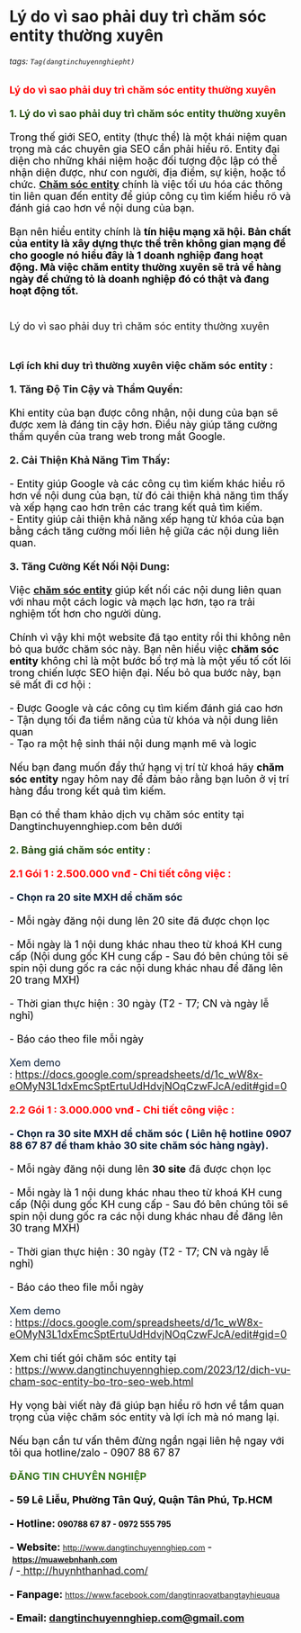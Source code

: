 # Lý do vì sao phải duy trì chăm sóc entity thường xuyên

###### tags: `Tag(dangtinchuyennghiepht)`

<p><span style="font-size: large;"><strong><span style="color: red;">Lý do vì sao phải duy trì chăm sóc entity thường xuyên</span><br /><br /><span style="color: #274e13;">1. Lý do vì sao phải duy trì chăm sóc entity thường xuyên</span></strong><br /><br /><span style="color: #000000;">Trong thế giới SEO, entity (thực thể) là một khái niệm quan trọng mà các chuyên gia SEO cần phải hiểu rõ. Entity đại diện cho những khái niệm hoặc đối tượng độc lập có thể nhận diện được, như con người, địa điểm, sự kiện, hoặc tổ chức. <strong><a href="https://www.dangtinchuyennghiep.com/2023/12/dich-vu-cham-soc-entity-bo-tro-seo-web.html" target="_blank" rel="nofollow noopener">Chăm sóc entity</a></strong> chính là việc tối ưu hóa các thông tin liên quan đến entity để giúp công cụ tìm kiếm hiểu rõ và đánh giá cao hơn về nội dung của bạn.<br /></span><br /><span style="color: #000000;">Bạn nên hiểu entity chính là <strong>tín hiệu mạng xã hội. Bản chất của entity là xây dựng thực thể trên không gian mạng để cho google nó hiểu đây là 1 doanh nghiệp đang hoạt động. Mà việc chăm entity thường xuyên sẽ trả về hàng ngày để chứng tỏ là doanh nghiệp đó có thật và đang hoạt động tốt.</strong></span><br /><br /><img src="https://blogger.googleusercontent.com/img/b/R29vZ2xl/AVvXsEhiPit_QcUI38I-41pngAglz3Qk1XyZS1HD_pxl7Rjs6tf9eZ72pfQlGk3dzK_a3O2PvY3CLUYWBONOy3IpvLe68uQxwgC9US_04FOaX5wIfhDmll47Kkecb6UnlWkzWN7tmZcNDds_8_6R9qafKpQJ6_mvAqJ5GGikxlgLh9ubv4_Tb-uUXKSfoKaycAE/w640-h360/ly%20do%20vi%20sao%20phai%20cham%20entity.png" alt="" border="0" /><br /><br />Lý do vì sao phải duy trì chăm sóc entity thường xuyên<br /></span></p><div><span style="font-size: large;"><span style="color: #000000;"> </span></span></div><p><span style="font-size: large;"><strong>Lợi ích khi duy trì thường xuyên việc chăm sóc entity :</strong><br /><br /><strong>1. Tăng Độ Tin Cậy và Thẩm Quyền:</strong><br /><br /><span style="color: #000000;">Khi entity của bạn được công nhận, nội dung của bạn sẽ được xem là đáng tin cậy hơn. Điều này giúp tăng cường thẩm quyền của trang web trong mắt Google.</span><br /><strong><br />2. Cải Thiện Khả Năng Tìm Thấy:</strong><br /><br /><span style="color: #000000;">- Entity giúp Google và các công cụ tìm kiếm khác hiểu rõ hơn về nội dung của bạn, từ đó cải thiện khả năng tìm thấy và xếp hạng cao hơn trên các trang kết quả tìm kiếm.</span><br /><span style="color: #000000;">- Entity giúp cải thiện khả năng xếp hạng từ khóa của bạn bằng cách tăng cường mối liên hệ giữa các nội dung liên quan.</span><br /><strong><br />3. Tăng Cường Kết Nối Nội Dung:</strong><br /><br /><span style="color: #000000;">Việc <strong><a href="https://www.dangtinchuyennghiep.com/2024/06/ly-do-vi-sao-phai-duy-tri-cham-soc-entity.html" target="_blank" rel="nofollow noopener">chăm sóc entity</a></strong> giúp kết nối các nội dung liên quan với nhau một cách logic và mạch lạc hơn, tạo ra trải nghiệm tốt hơn cho người dùng.<br /></span><br /><span style="color: #000000;">Chính vì vậy khi một website đã tạo entity rồi thi không nên bỏ qua bước chăm sóc này. Bạn nên hiểu việc <strong>chăm sóc entity</strong> không chỉ là một bước bổ trợ mà là một yếu tố cốt lõi trong chiến lược SEO hiện đại. Nếu bỏ qua bước này, bạn sẽ mất đi cơ hội :<br /></span><br /><span style="color: #000000;">- Được Google và các công cụ tìm kiếm đánh giá cao hơn</span><br /><span style="color: #000000;">- Tận dụng tối đa tiềm năng của từ khóa và nội dung liên quan</span><br /><span style="color: #000000;">- Tạo ra một hệ sinh thái nội dung mạnh mẽ và logic</span><br /><span style="color: #000000;"><br />Nếu bạn đang muốn đẩy thứ hạng vị trí từ khoá hãy <strong>chăm sóc entity</strong> ngay hôm nay để đảm bảo rằng bạn luôn ở vị trí hàng đầu trong kết quả tìm kiếm.<br /></span><br /><span style="color: #000000;">Bạn có thể tham khảo dịch vụ chăm sóc entity tại Dangtinchuyennghiep.com bên dưới</span><br /><strong><span style="color: #274e13;"><br />2. Bảng giá chăm sóc entity :</span></strong><br /><br /><strong><span style="color: red;">2.1 Gói 1 : 2.500.000 vnđ - Chi tiết công việc :</span></strong><br /><br /><span style="color: #000000;"><span style="color: #081c36;"><strong>- Chọn ra 20 site MXH dể chăm sóc</strong></span><br /><br />- Mỗi ngày đăng nội dung lên 20 site đã được chọn lọc<br /><br />- Mỗi ngày là 1 nội dung khác nhau theo từ khoá KH cung cấp (Nội dung gốc KH cung cấp - Sau đó bên chúng tôi sẽ spin nội dung gốc ra các nội dung khác nhau để đăng lên 20 trang MXH)<br /><br />- Thời gian thực hiện : 30 ngày (T2 - T7; CN và ngày lễ nghỉ)<br /><br />- Báo cáo theo file mỗi ngày<br /><br /><span style="color: #081c36;">Xem demo : <a href="https://docs.google.com/spreadsheets/d/1c_wW8x-eOMyN3L1dxEmcSptErtuUdHdvjNOqCzwFJcA/edit#gid=0" target="_blank" rel="nofollow noopener">https://docs.google.com/spreadsheets/d/1c_wW8x-eOMyN3L1dxEmcSptErtuUdHdvjNOqCzwFJcA/edit#gid=0</a></span><br /></span><br /><span style="color: #000000;"><strong><span style="color: red;">2.2 Gói 1 : 3.000.000 vnđ - Chi tiết công việc :</span></strong><br /></span><br /><span style="color: #000000;"><span style="color: #081c36;"><strong>- Chọn ra 30 site MXH dể chăm sóc ( Liên hệ hotline 0907 88 67 87 để tham khảo 30 site chăm sóc hàng ngày).</strong></span><br /><br />- Mỗi ngày đăng nội dung lên <strong>30 site</strong> đã được chọn lọc<br /><br />- Mỗi ngày là 1 nội dung khác nhau theo từ khoá KH cung cấp (Nội dung gốc KH cung cấp - Sau đó bên chúng tôi sẽ spin nội dung gốc ra các nội dung khác nhau để đăng lên 30 trang MXH)<br /><br />- Thời gian thực hiện : 30 ngày (T2 - T7; CN và ngày lễ nghỉ)<br /><br />- Báo cáo theo file mỗi ngày<br /><br /><span style="color: #081c36;">Xem demo : <a href="https://docs.google.com/spreadsheets/d/1c_wW8x-eOMyN3L1dxEmcSptErtuUdHdvjNOqCzwFJcA/edit#gid=0" target="_blank" rel="nofollow noopener">https://docs.google.com/spreadsheets/d/1c_wW8x-eOMyN3L1dxEmcSptErtuUdHdvjNOqCzwFJcA/edit#gid=0</a></span><br /></span><br /><span style="color: #000000;">Xem chi tiết gói chăm sóc entity tại : <a href="https://www.dangtinchuyennghiep.com/2023/12/dich-vu-cham-soc-entity-bo-tro-seo-web.html" target="_blank" rel="nofollow noopener">https://www.dangtinchuyennghiep.com/2023/12/dich-vu-cham-soc-entity-bo-tro-seo-web.html</a><br /></span><br /><span style="color: #000000;">Hy vọng bài viết này đã giúp bạn hiểu rõ hơn về tầm quan trọng của việc chăm sóc entity và lợi ích mà nó mang lại.<br /></span><br /><span style="color: #000000;">Nếu bạn cần tư vấn thêm đừng ngần ngại liên hệ ngay với tôi qua hotline/zalo - 0907 88 67 87</span><br /><br /></span><span style="color: #000000;"><span style="font-size: large;"><span style="color: #38761d;"><strong>ĐĂNG TIN CHUYÊN NGHIỆP</strong></span></span><br /><span style="font-size: large;"><strong><br />- 59 Lê Liễu, Phường Tân Quý, Quận Tân Phú, Tp.HCM</strong></span><br /><span style="font-size: large;"><strong><br />- Hotline: </strong></span><strong>090788 67 87 - 0972 555 795</strong><br /><span style="font-size: large;"><strong><br />- Website: </strong></span><a href="http://www.dangtinchuyennghiep.com/" target="_blank" rel="nofollow noopener">http://www.dangtinchuyennghiep.com</a> <span style="font-size: large;">- </span><strong><a href="https://muawebnhanh.com/" target="_blank" rel="nofollow noopener">https://muawebnhanh.com</a></strong><br /><span style="font-size: large;">/ -<a href="https://www.dangtinchuyennghiep.com/2024/06/%C2%A0http://huynhthanhad.com/" target="_blank" rel="nofollow noopener"> http://huynhthanhad.com/</a></span><br /><span style="font-size: large;"><strong><br />- Fanpage: </strong></span><a href="https://www.facebook.com/dangtinraovatbangtayhieuqua" target="_blank" rel="nofollow noopener">https://www.facebook.com/dangtinraovatbangtayhieuqua</a><br /><span style="font-size: large;"><strong><br />- Email: <a href="mailto:dangtinchuyennghiep.com@gmail.com">dangtinchuyennghiep.com@gmail.com</a></strong></span><br /><br /><br /></span></p>



